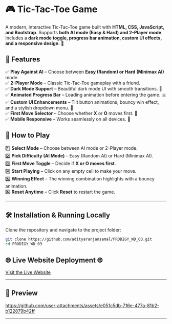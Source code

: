 # 🎮 Tic-Tac-Toe Game

A modern, interactive Tic-Tac-Toe game built with **HTML, CSS, JavaScript, and Bootstrap**. Supports **both AI mode (Easy & Hard) and 2-Player mode**. Includes a **dark mode toggle, progress bar animation, custom UI effects, and a responsive design**. 🌟

## 🚀 Features

✅ **Play Against AI** – Choose between **Easy (Random) or Hard (Minimax AI)** mode.  
✅ **2-Player Mode** – Classic Tic-Tac-Toe gameplay with a friend.  
✅ **Dark Mode Support** – Beautiful dark mode UI with smooth transitions. 🌙  
✅ **Animated Progress Bar** – Loading animation before entering the game. 📊  
✅ **Custom UI Enhancements** – Tilt button animations, bouncy win effect, and a stylish dropdown menu. 🎨  
✅ **First Move Selector** – Choose whether **X** or **O** moves first. 🔄  
✅ **Mobile Responsive** – Works seamlessly on all devices. 📱  


## 🎯 **How to Play**

1️⃣ **Select Mode** – Choose between AI mode or 2-Player mode.  
2️⃣ **Pick Difficulty (AI Mode)** – Easy (Random AI) or Hard (Minimax AI).  
3️⃣ **First Move Toggle** – Decide if **X or O moves first**.  
4️⃣ **Start Playing** – Click on any empty cell to make your move.  
5️⃣ **Winning Effect** – The winning combination highlights with a bouncy animation.  
6️⃣ **Reset Anytime** – Click **Reset** to restart the game.  

---

## 🛠️ **Installation & Running Locally**
Clone the repository and navigate to the project folder:

```bash
git clone https://github.com/adityaranjansamal/PRODIGY_WD_03.git
cd PRODIGY_WD_03
```
## 🌐 Live Website Deployment 🌐
[Visit the Live Website](https://adityarnsamal-tic-tac-toe-prodigy-inf.netlify.app/)


---

## 📸 **Preview**
  

https://github.com/user-attachments/assets/e051c5db-716e-477a-81b2-b122879b42ff



---

